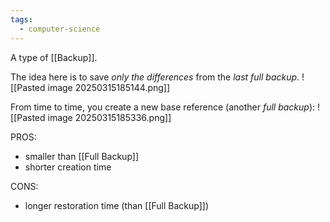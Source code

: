 ```yaml
---
tags:
  - computer-science
---
```

A type of [[Backup]].

The idea here is to save *only the differences* from the *last full backup*.
![[Pasted image 20250315185144.png]]

From time to time, you create a new base reference (another *full backup*):
![[Pasted image 20250315185336.png]]

PROS:
- smaller than [[Full Backup]]
- shorter creation time

CONS:
- longer restoration time (than [[Full Backup]])